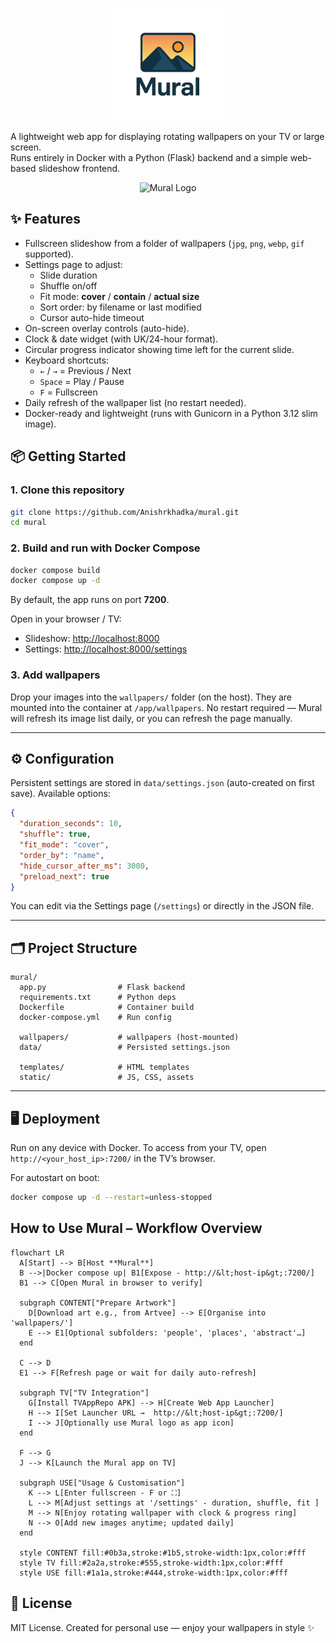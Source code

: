 <p align="center">
  <img src="./static/logo.png" alt="Mural Logo" width="180"/>
</p>

A lightweight web app for displaying rotating wallpapers on your TV or large screen.  
Runs entirely in Docker with a Python (Flask) backend and a simple web-based slideshow frontend.
<p align="center">
  <img src="./static/demo.gif" alt="Mural Logo"/>
</p>

## ✨ Features

- Fullscreen slideshow from a folder of wallpapers (`jpg`, `png`, `webp`, `gif` supported).
- Settings page to adjust:
  - Slide duration
  - Shuffle on/off
  - Fit mode: **cover** / **contain** / **actual size**
  - Sort order: by filename or last modified
  - Cursor auto-hide timeout
- On-screen overlay controls (auto-hide).
- Clock & date widget (with UK/24-hour format).
- Circular progress indicator showing time left for the current slide.
- Keyboard shortcuts:
  - `←` / `→` = Previous / Next
  - `Space` = Play / Pause
  - `F` = Fullscreen
- Daily refresh of the wallpaper list (no restart needed).
- Docker-ready and lightweight (runs with Gunicorn in a Python 3.12 slim image).

## 📦 Getting Started

### 1. Clone this repository

```bash
git clone https://github.com/Anishrkhadka/mural.git
cd mural
````

### 2. Build and run with Docker Compose

```bash
docker compose build
docker compose up -d
```

By default, the app runs on port **7200**.

Open in your browser / TV:

* Slideshow: [http://localhost:8000](http://localhost:7200)
* Settings: [http://localhost:8000/settings](http://localhost:7200/settings)

### 3. Add wallpapers

Drop your images into the `wallpapers/` folder (on the host).
They are mounted into the container at `/app/wallpapers`.
No restart required — Mural will refresh its image list daily, or you can refresh the page manually.

---

## ⚙️ Configuration

Persistent settings are stored in `data/settings.json` (auto-created on first save).
Available options:

```json
{
  "duration_seconds": 10,
  "shuffle": true,
  "fit_mode": "cover",
  "order_by": "name",
  "hide_cursor_after_ms": 3000,
  "preload_next": true
}
```

You can edit via the Settings page (`/settings`) or directly in the JSON file.

---

## 🗂️ Project Structure

```
mural/
  app.py                # Flask backend
  requirements.txt      # Python deps
  Dockerfile            # Container build
  docker-compose.yml    # Run config

  wallpapers/           # wallpapers (host-mounted)
  data/                 # Persisted settings.json

  templates/            # HTML templates
  static/               # JS, CSS, assets
```

---

## 🖥️ Deployment

Run on any device with Docker.
To access from your TV, open `http://<your_host_ip>:7200/` in the TV’s browser.

For autostart on boot:

```bash
docker compose up -d --restart=unless-stopped
```

## How to Use Mural – Workflow Overview

```mermaid
flowchart LR
  A[Start] --> B[Host **Mural**]
  B -->|Docker compose up| B1[Expose - http://&lt;host-ip&gt;:7200/]
  B1 --> C[Open Mural in browser to verify]

  subgraph CONTENT["Prepare Artwork"]
    D[Download art e.g., from Artvee] --> E[Organise into 'wallpapers/']
    E --> E1[Optional subfolders: 'people', 'places', 'abstract'…]
  end

  C --> D
  E1 --> F[Refresh page or wait for daily auto-refresh]

  subgraph TV["TV Integration"]
    G[Install TVAppRepo APK] --> H[Create Web App Launcher]
    H --> I[Set Launcher URL →  http://&lt;host-ip&gt;:7200/]
    I --> J[Optionally use Mural logo as app icon]
  end

  F --> G
  J --> K[Launch the Mural app on TV]

  subgraph USE["Usage & Customisation"]
    K --> L[Enter fullscreen - F or ⛶]
    L --> M[Adjust settings at '/settings' - duration, shuffle, fit ]
    M --> N[Enjoy rotating wallpaper with clock & progress ring]
    N --> O[Add new images anytime; updated daily]
  end

  style CONTENT fill:#0b3a,stroke:#1b5,stroke-width:1px,color:#fff
  style TV fill:#2a2a,stroke:#555,stroke-width:1px,color:#fff
  style USE fill:#1a1a,stroke:#444,stroke-width:1px,color:#fff
```

## 📜 License

MIT License.
Created for personal use — enjoy your wallpapers in style ✨

